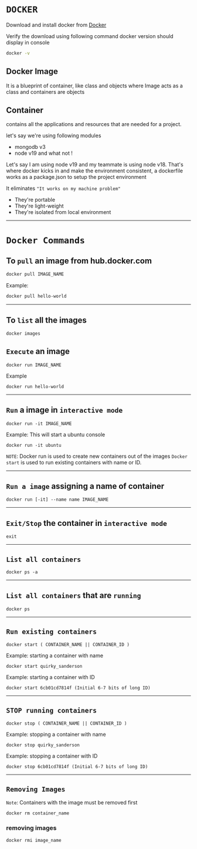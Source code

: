 # `DOCKER`

Download and install docker from [Docker](https://www.docker.com)

Verify the download using following command docker version should display in console
```bash
docker -v
```

## Docker Image
It is a blueprint of container, like class and objects where Image acts as a class and containers are objects

## Container
contains all the applications and resources that are needed for a project.

let's say we're using following modules
- mongodb v3
- node v19
and what not !

Let's say I am using node v19 and my teammate is using node v18. That's where docker kicks in and make the environment consistent, a dockerfile works as a package.json to setup the project environment

It eliminates `"It works on my machine problem"`

- They're portable
- They're light-weight
- They're isolated from local environment

---

# `Docker Commands`

## To `pull` an image from hub.docker.com
```bash
docker pull IMAGE_NAME
```
Example:
```bash
docker pull hello-world
```

---

## To `list` all the images
```
docker images
```

## `Execute` an image 
```
docker run IMAGE_NAME
```
Example
```
docker run hello-world
```

---

## `Run` a image in `interactive mode`
```
docker run -it IMAGE_NAME
```
Example: This will start a ubuntu console 
```
docker run -it ubuntu
```

`NOTE`: Docker run is used to create new containers out of the images `Docker start` is used to run existing containers with name or ID.

---

## `Run a image` assigning a name of container
```
docker run [-it] --name name IMAGE_NAME
```
---

## `Exit/Stop` the container in `interactive mode`
```
exit
```
---

## `List all containers`
```
docker ps -a
```
---

## `List all containers` that are `running`
```
docker ps
```
---

## `Run existing containers`
```
docker start ( CONTAINER_NAME || CONTAINER_ID )
```
Example: starting a container with name
```
docker start quirky_sanderson
```
Example: starting a container with ID
```
docker start 6cb01cd7814f (Initial 6-7 bits of long ID)
```
---

## `STOP running containers`
```
docker stop ( CONTAINER_NAME || CONTAINER_ID )
```
Example: stopping a container with name
```
docker stop quirky_sanderson
```
Example: stopping a container with ID
```
docker stop 6cb01cd7814f (Initial 6-7 bits of long ID)
```
---

## `Removing Images`
`Note`: Containers with the image must be removed first 
```
docker rm container_name
```
### removing images
```
docker rmi image_name
```